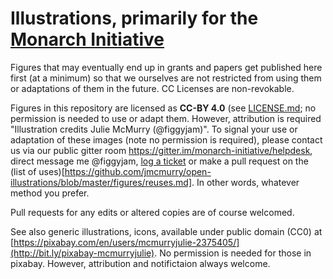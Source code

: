 # Illustrations, primarily for the [Monarch Initiative](http://monarch-initiative.org)

Figures that may eventually end up in grants and papers get published here first (at a minimum) so that we ourselves are not restricted from using them or adaptations of them in the future. CC Licenses are non-revokable.

Figures in this repository are licensed as **CC-BY 4.0** (see [LICENSE.md](LICENSE.md); no permission is needed to use or adapt them. However, attribution is required "Illustration credits Julie McMurry (@figgyjam)". To signal your use or adaptation of these images (note no permission is required), please contact us via our public gitter room https://gitter.im/monarch-initiative/helpdesk, direct message me @figgyjam,  [log a ticket](https://github.com/jmcmurry/illustrations/) or make a pull request on the (list of uses)[https://github.com/jmcmurry/open-illustrations/blob/master/figures/reuses.md]. In other words, whatever method you prefer.

Pull requests for any edits or altered copies are of course welcomed.

See also generic illustrations, icons, available under public domain (CC0) at [https://pixabay.com/en/users/mcmurryjulie-2375405/](http://bit.ly/pixabay-mcmurryjulie). No permission is needed for those in pixabay. However, attribution and notifictaion always welcome.
